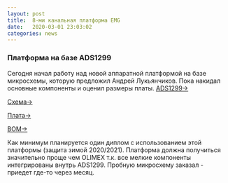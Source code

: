 ```yaml
---
layout: post
title:  8-ми канальная платформа EMG  
date:   2020-03-01 23:03:02
categories: news
---
```

### Платформа на базе ADS1299

Сегодня начал работу над новой аппаратной платформой на базе микросхемы, которую предложил Андрей Лукьянчиков. Пока накидал основные компоненты и оценил размеры платы.
[ADS1299->](https://www.ti.com/product/ADS1299?utm_source=google&utm_medium=cpc&utm_campaign=asc-null-null-GPN_EN-cpc-pf-google-wwe&utm_content=ADS1299&ds_k=ADS1299&DCM=yes&gclid=Cj0KCQiA1-3yBRCmARIsAN7B4H1yLLTcEn5dXVXSD5oKEw4g6xSzsF17-KDJokGz63VBMk7K-H7ymXIaAgM5EALw_wcB&gclsrc=aw.ds)

[Схема->](https://github.com/RF-Lab/emg_platform/blob/master/hw_platform/ADS1299EMG8x/schematic.pdf)

[Плата->](https://github.com/RF-Lab/emg_platform/blob/master/hw_platform/ADS1299EMG8x/pcb.pdf)

[BOM->](https://github.com/RF-Lab/emg_platform/blob/master/hw_platform/ADS1299EMG8x/BOM.xlsx)

Как минимум планируется один диплом с использованием этой платформы (защита зимой 2020/2021). Платформа должна получиться значительно проще чем OLIMEX т.к. все мелкие компоненты интегрированы внутрь ADS1299. 
Пробную микросхему заказал - приедет где-то через месяц.
